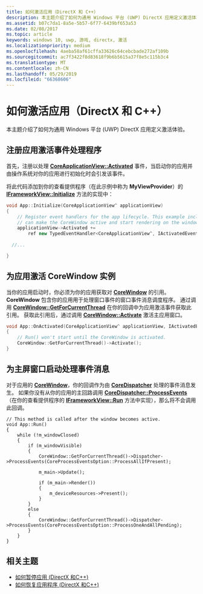 ```yaml
---
title: 如何激活应用（DirectX 和 C++）
description: 本主题介绍了如何为通用 Windows 平台 (UWP) DirectX 应用定义激活体验。
ms.assetid: b07c7da1-8a5e-5b57-6f77-6439bf653a53
ms.date: 02/08/2017
ms.topic: article
keywords: windows 10, uwp, 游戏, directx, 激活
ms.localizationpriority: medium
ms.openlocfilehash: 4aeba58af61cffa33626c64cebcbade272af109b
ms.sourcegitcommit: ac7f3422f8d83618f9b6b5615a37f8e5c115b3c4
ms.translationtype: MT
ms.contentlocale: zh-CN
ms.lasthandoff: 05/29/2019
ms.locfileid: "66368606"
---
```

# <a name="how-to-activate-an-app-directx-and-c"></a>如何激活应用（DirectX 和 C++）



本主题介绍了如何为通用 Windows 平台 (UWP) DirectX 应用定义激活体验。

## <a name="register-the-app-activation-event-handler"></a>注册应用激活事件处理程序


首先，注册以处理 [**CoreApplicationView::Activated**](https://docs.microsoft.com/uwp/api/windows.applicationmodel.core.coreapplicationview.activated) 事件，当启动你的应用并由操作系统对你的应用进行初始化时会引发该事件。

将此代码添加到你的查看提供程序（在此示例中称为 **MyViewProvider**）的 [**IFrameworkView::Initialize**](https://docs.microsoft.com/uwp/api/windows.applicationmodel.core.iframeworkview.initialize) 方法的实现中：

```cpp
void App::Initialize(CoreApplicationView^ applicationView)
{
    // Register event handlers for the app lifecycle. This example includes Activated, so that we
    // can make the CoreWindow active and start rendering on the window.
    applicationView->Activated +=
        ref new TypedEventHandler<CoreApplicationView^, IActivatedEventArgs^>(this, &App::OnActivated);
  
  //...

}
```

## <a name="activate-the-corewindow-instance-for-the-app"></a>为应用激活 CoreWindow 实例


当你的应用启动时，你必须为你的应用获取对 [**CoreWindow**](https://docs.microsoft.com/uwp/api/Windows.UI.Core.CoreWindow) 的引用。 **CoreWindow** 包含你的应用用于处理窗口事件的窗口事件消息调度程序。 通过调用 [**CoreWindow::GetForCurrentThread**](https://docs.microsoft.com/uwp/api/windows.ui.core.corewindow.getforcurrentthread) 在你的回调中为应用激活事件获取此引用。 获取此引用后，通过调用 [**CoreWindow::Activate**](https://docs.microsoft.com/uwp/api/windows.ui.core.corewindow.activate) 激活主应用窗口。

```cpp
void App::OnActivated(CoreApplicationView^ applicationView, IActivatedEventArgs^ args)
{
    // Run() won't start until the CoreWindow is activated.
    CoreWindow::GetForCurrentThread()->Activate();
}
```

## <a name="start-processing-event-message-for-the-main-app-window"></a>为主屏窗口启动处理事件消息


对于应用的 [**CoreWindow**](https://docs.microsoft.com/uwp/api/Windows.UI.Core.CoreWindow)，你的回调作为由 [**CoreDispatcher**](https://docs.microsoft.com/uwp/api/Windows.UI.Core.CoreDispatcher) 处理的事件消息发生。 如果你没有从你的应用的主回路调用 [**CoreDispatcher::ProcessEvents**](https://docs.microsoft.com/uwp/api/windows.ui.core.coredispatcher.processevents)（在你的查看提供程序的 [**IFrameworkView::Run**](https://docs.microsoft.com/uwp/api/windows.applicationmodel.core.iframeworkview.run) 方法中实现），那么将不会调用此回调。

``` syntax
// This method is called after the window becomes active.
void App::Run()
{
    while (!m_windowClosed)
    {
        if (m_windowVisible)
        {
            CoreWindow::GetForCurrentThread()->Dispatcher->ProcessEvents(CoreProcessEventsOption::ProcessAllIfPresent);

            m_main->Update();

            if (m_main->Render())
            {
                m_deviceResources->Present();
            }
        }
        else
        {
            CoreWindow::GetForCurrentThread()->Dispatcher->ProcessEvents(CoreProcessEventsOption::ProcessOneAndAllPending);
        }
    }
}
```

## <a name="related-topics"></a>相关主题


* [如何暂停应用 (DirectX 和C++)](how-to-suspend-an-app-directx-and-cpp.md)
* [如何恢复应用程序 (DirectX 和C++)](how-to-resume-an-app-directx-and-cpp.md)

 

 




